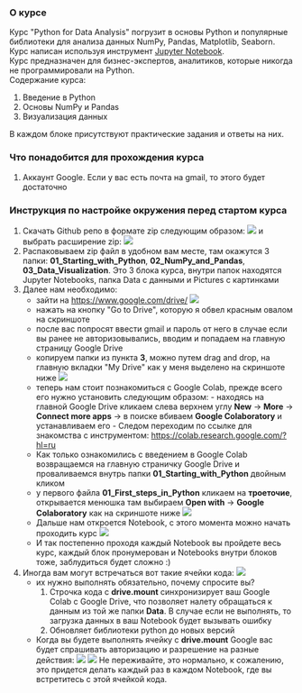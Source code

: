 ### О курсе
Курс "Python for Data Analysis" погрузит в основы Python и популярные библиотеки для анализа данных NumPy, Pandas, Matplotlib, Seaborn. Курс написан используя инструмент [Jupyter Notebook](https://jupyter.org).\
Курс предназначен для бизнес-экспертов, аналитиков, которые никогда не программировали на Python.\
Содержание курса:
1. Введение в Python
2. Основы NumPy и Pandas
3. Визуализация данных

В каждом блоке присутствуют практические задания и ответы на них.

### Что понадобится для прохождения курса
1. Аккаунт Google. Если у вас есть почта на gmail, то этого будет достаточно

### Инструкция по настройке окружения перед стартом курса
1. Скачать Github репо в формате zip следующим образом:
![](https://rewind.com/wp-content/uploads/2022/03/download_file_gitlab-1536x715.png)
и выбрать расширение zip: ![](https://i.stack.imgur.com/OtFQq.png)
1. Распаковываем zip файл в удобном вам месте, там окажутся 3 папки: **01_Starting_with_Python**, **02_NumPy_and_Pandas**, **03_Data_Visualization**. Это 3 блока курса, внутри папок находятся Jupyter Notebooks, папка Data с данными и Pictures с картинками
2. Далее нам необходимо:
   - зайти на https://www.google.com/drive/
![](https://drive.google.com/uc?id=1ag-W6vs1HsqQIWAuAkZfX-GLZXWYG936)
   - нажать на кнопку "Go to Drive", которую я обвел красным овалом на скриншоте
   - после вас попросят ввести gmail и пароль от него в случае если вы ранее не авторизовывались, вводим и попадаем на главную страницу Google Drive
   - копируем папки из пункта **3**, можно путем drag and drop, на главную вкладки "My Drive" как у меня выделено на скриншоте ниже
    ![](https://drive.google.com/uc?id=1s5FunHbRXSqQKOT1VDFB7mQ2UGapJ68K)
   - теперь нам стоит познакомиться с Google Colab, прежде всего его нужно установить следующим образом:
         - находясь на главной Google Drive кликаем слева верхнем углу **New** -> **More** -> **Connect more apps** -> в поиске вбиваем **Google Colaboratory** и устанавливаем его
         - Следом переходим по ссылке для знакомства с инструментом: https://colab.research.google.com/?hl=ru
   - Как только ознакомились с введением в Google Colab возвращаемся на главную страничку Google Drive и  проваливаемся внутрь папки **01_Starting_with_Python** двойным кликом
   - у первого файла **01_First_steps_in_Python** кликаем на **троеточие**, открывается менюшка там выбираем **Open with** -> **Google Colaboratory** как на скриншоте ниже
   ![](https://drive.google.com/uc?id=1QuMIIRsB7cFbjRyKMPIG5IfYQi9YINMv)
   - Дальше нам откроется Notebook, с этого момента можно начать проходить курс
   ![](https://drive.google.com/uc?id=1k4DaP7jgPm8LqC4n68gcWytmyRIKunuR)
   - И так постепенно проходя каждый Notebook вы пройдете весь курс, каждый блок пронумерован и Notebooks внутри блоков тоже, заблудиться будет сложно :)
1. Иногда вам могут встречаться вот такие ячейки кода:
![](https://drive.google.com/uc?id=194tCUWKEDJ7e9RO-pKs8ju9KkDeBO-8L)
    - их нужно выполнять обязательно, почему спросите вы?
        1. Строчка кода с **drive.mount** синхронизирует ваш Google Colab с Google Drive, что позволяет налету обращаться к данным из той же папки **Data**. В случае если не выполнять, то загрузка данных в ваш Notebook будет вызывать ошибку
        2. Обновляет библиотеки python до новых версий
    - Когда вы будете выполнять ячейку с **drive.mount** Google вас будет спрашивать авторизацию и разрешение на разные действия:
    ![](https://drive.google.com/uc?id=1E8h2Etm-5VEx4lcQPl2sZyQ2Pyx9duDo)
    ![](https://drive.google.com/uc?id=1R0N49K1OkddZm1scdyYcqZ32v3cvYt3-)
      Не переживайте, это нормально, к сожалению, это придется делать каждый раз в каждом Notebook, где вы встретитесь с этой ячейкой кода.
